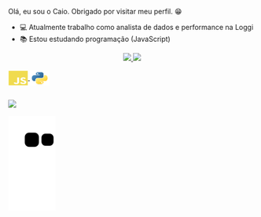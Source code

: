 Olá, eu sou o Caio. Obrigado por visitar meu perfil. 😁


- 💻 Atualmente trabalho como analista de dados e performance na Loggi
- 📚 Estou estudando programação (JavaScript)

<div align="center">
  <a href="https://github.com/caiomduutra">
  <img height="180em" src="https://github-readme-stats.vercel.app/api?username=CaioMDutra&show_icons=true&theme=white&include_all_commits=true&count_private=true"/>
  <img height="180em" src="https://github-readme-stats.vercel.app/api/top-langs/?username=CaioMDutra&layout=compact&langs_count=7&theme=white"/>
</div>
</div>
<div style="display: inline_block"><br>
  <img align="center" alt="Caio-Js" height="30" width="40" src="https://raw.githubusercontent.com/devicons/devicon/master/icons/javascript/javascript-plain.svg">
  <img align="center" alt="Caio-Python" height="30" width="40" src="https://raw.githubusercontent.com/devicons/devicon/master/icons/python/python-original.svg">
</div>

##

<div>
<a href="https://www.linkedin.com/in/caio-dutra-199a3b125/" target="_blank"><img src="https://img.shields.io/badge/-LinkedIn-%230077B5?style=for-the-badge&logo=linkedin&logoColor=white" target="_blank"></a>
</div>

![Snake animation](https://github.com/CaioMDutra/CaioMDutra/blob/output/github-contribution-grid-snake.svg)
